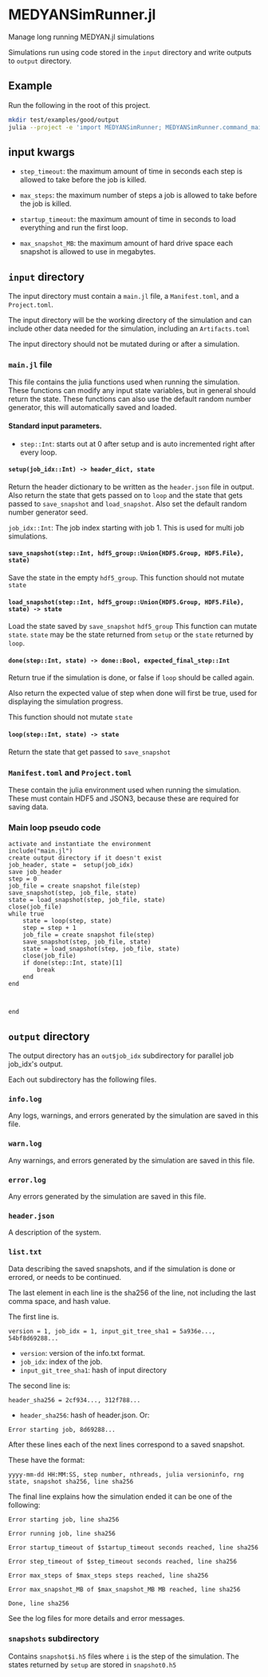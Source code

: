 # MEDYANSimRunner.jl
Manage long running MEDYAN.jl simulations

Simulations run using code stored in the `input` directory and write outputs to `output` directory.

## Example
Run the following in the root of this project.
```sh
mkdir test/examples/good/output
julia --project -e 'import MEDYANSimRunner; MEDYANSimRunner.command_main(["test/examples/good/input","test/examples/good/output","1"])'
```
## input kwargs

- `step_timeout`: the maximum amount of time in seconds each step is allowed to take before the job is killed.

- `max_steps`: the maximum number of steps a job is allowed to take before the job is killed.

- `startup_timeout`: the maximum amount of time in seconds to load everything and run the first loop.

- `max_snapshot_MB`: the maximum amount of hard drive space each snapshot is allowed to use in megabytes.

## `input` directory

The input directory must contain a `main.jl` file, a `Manifest.toml`, and a `Project.toml`.

The input directory will be the working directory of the simulation and can include other data needed for the simulation, including an `Artifacts.toml`

The input directory should not be mutated during or after a simulation.

### `main.jl` file

This file contains the julia functions used when running the simulation.
These functions can modify any input state variables, but in general should return the state.
These functions can also use the default random number generator, this will automatically saved and loaded.

#### Standard input parameters.
 - `step::Int`: starts out at 0 after setup and is auto incremented right after every loop.

#### `setup(job_idx::Int) -> header_dict, state`
Return the header dictionary to be written as the `header.json` file in output.
Also return the state that gets passed on to `loop` and the state that gets passed to `save_snapshot` and `load_snapshot`.
Also set the default random number generator seed.

`job_idx::Int`: The job index starting with job 1. This is used for multi job simulations.

#### `save_snapshot(step::Int, hdf5_group::Union{HDF5.Group, HDF5.File}, state)`
Save the state in the empty `hdf5_group`.
This function should not mutate `state`

#### `load_snapshot(step::Int, hdf5_group::Union{HDF5.Group, HDF5.File}, state) -> state`
Load the state saved by `save_snapshot` `hdf5_group`
This function can mutate `state`.
`state` may be the state returned from `setup` or the `state` returned by `loop`.

#### `done(step::Int, state) -> done::Bool, expected_final_step::Int`
Return true if the simulation is done, or false if `loop` should be called again.

Also return the expected value of step when done will first be true, used for displaying the simulation progress.

This function should not mutate `state`

#### `loop(step::Int, state) -> state`
Return the state that get passed to `save_snapshot`



### `Manifest.toml` and `Project.toml`

These contain the julia environment used when running the simulation. These must contain HDF5 and JSON3, because these are required for saving data.

### Main loop pseudo code

```
activate and instantiate the environment
include("main.jl")
create output directory if it doesn't exist
job_header, state =  setup(job_idx)
save job_header
step = 0
job_file = create snapshot file(step)
save_snapshot(step, job_file, state)
state = load_snapshot(step, job_file, state)
close(job_file)
while true
    state = loop(step, state)
    step = step + 1
    job_file = create snapshot file(step)
    save_snapshot(step, job_file, state)
    state = load_snapshot(step, job_file, state)
    close(job_file)
    if done(step::Int, state)[1]
        break
    end
end
    
    

end
```



## `output` directory

The output directory has an `out$job_idx` subdirectory for parallel job job_idx's output.

Each out subdirectory has the following files.

### `info.log`
Any logs, warnings, and errors generated by the simulation are saved in this file.

### `warn.log`
Any warnings, and errors generated by the simulation are saved in this file.

### `error.log`
Any errors generated by the simulation are saved in this file.

### `header.json`
A description of the system.

### `list.txt`
Data describing the saved snapshots, and if the simulation is done or errored, or needs to be continued.

The last element in each line is the sha256 of the line, not including the last comma space, and hash value.


The first line is.
```
version = 1, job_idx = 1, input_git_tree_sha1 = 5a936e..., 54bf8d69288...
```
- `version`: version of the info.txt format.
- `job_idx`: index of the job. 
- `input_git_tree_sha1`: hash of input directory

The second line is:
```
header_sha256 = 2cf934..., 312f788...
```
- `header_sha256`: hash of header.json.
Or:
```
Error starting job, 8d69288...
```

After these lines each of the next lines correspond to a saved snapshot.

These have the format:
```
yyyy-mm-dd HH:MM:SS, step number, nthreads, julia versioninfo, rng state, snapshot sha256, line sha256
```

The final line explains how the simulation ended it can be one of the following:
```
Error starting job, line sha256
```

```
Error running job, line sha256
```

```
Error startup_timeout of $startup_timeout seconds reached, line sha256
```

```
Error step_timeout of $step_timeout seconds reached, line sha256
```

```
Error max_steps of $max_steps steps reached, line sha256
```

```
Error max_snapshot_MB of $max_snapshot_MB MB reached, line sha256
```

```
Done, line sha256
```

See the log files for more details and error messages.


### `snapshots` subdirectory
Contains `snapshot$i.h5` files where `i` is the step of the simulation.
The states returned by `setup` are stored in `snapshot0.h5`
